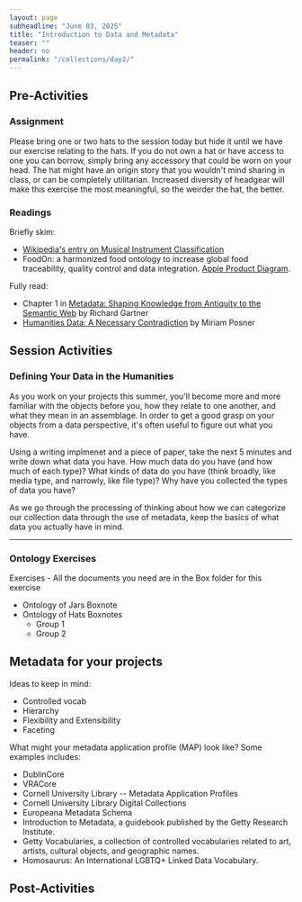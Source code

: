 ```yaml
---
layout: page
subheadline: "June 03, 2025"
title: "Introduction to Data and Metadata"
teaser: ""
header: no
permalink: "/collections/day2/"
---
```


## Pre-Activities
### Assignment
Please bring one or two hats to the session today but hide it until we have our exercise relating to the hats. If you do not own a hat or have access to one you can borrow, simply bring any accessory that could be worn on your head. The hat might have an origin story that you wouldn't mind sharing in class, or can be completely utilitarian. Increased diversity of headgear will make this exercise the most meaningful, so the weirder the hat, the better.
### Readings
Briefly skim:
- [Wikipedia's entry on Musical Instrument Classification](https://en.wikipedia.org/wiki/Musical_instrument_classification)
- FoodOn: a harmonized food ontology to increase global food traceability, quality control and data integration. [Apple Product Diagram](https://www.nature.com/articles/s41538-018-0032-6/figures/3).

Fully read:
- Chapter 1 in [Metadata: Shaping Knowledge from Antiquity to the Semantic Web](https://catalog.library.cornell.edu/catalog/13046951) by Richard Gartner
- [Humanities Data: A Necessary Contradiction](https://miriamposner.com/blog/humanities-data-a-necessary-contradiction/) by Miriam Posner
## Session Activities
### Defining Your Data in the Humanities
As you work on your projects this summer, you'll become more and more familiar with the objects before you, how they relate to one another, and what they mean in an assemblage. In order to get a good grasp on your objects from a data perspective, it's often useful to figure out what you have.

Using a writing implmenet and a piece of paper, take the next 5 minutes and write down what data you have. How much data do you have (and how much of each type)? What kinds of data do you have (think broadly, like media type, and narrowly, like file type)? Why have you collected the types of data you have?

As we go through the processing of thinking about how we can categorize our collection data through the use of metadata, keep the basics of what data you actually have in mind.

<hr>

### Ontology Exercises
Exercises - All the documents you need are in the Box folder for this exercise

* Ontology of Jars Boxnote
* Ontology of Hats Boxnotes
    * Group 1
   *  Group 2

## Metadata for your projects

Ideas to keep in mind:

* Controlled vocab
* Hierarchy
* Flexibility and Extensibility
* Faceting

What might your metadata application profile (MAP) look like? Some examples includes:
* DublinCore
* VRACore
* Cornell University Library -- Metadata Application Profiles
* Cornell University Library Digital Collections
* Europeana Metadata Schema
* Introduction to Metadata, a guidebook published by the Getty Research Institute.
* Getty Vocabularies, a collection of controlled vocabularies related to art, artists, cultural objects, and geographic names.
* Homosaurus: An International LGBTQ+ Linked Data Vocabulary.

## Post-Activities
